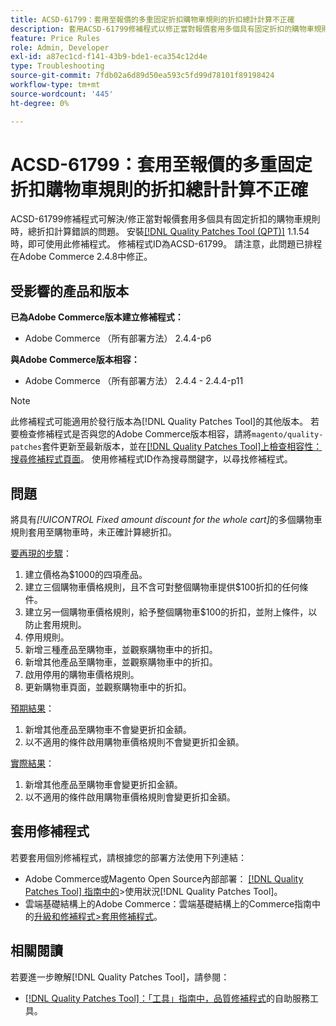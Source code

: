 ```yaml
---
title: ACSD-61799：套用至報價的多重固定折扣購物車規則的折扣總計計算不正確
description: 套用ACSD-61799修補程式以修正當對報價套用多個具有固定折扣的購物車規則時，總折扣無法正確計算的Adobe Commerce問題。
feature: Price Rules
role: Admin, Developer
exl-id: a87ec1cd-f141-43b9-bde1-eca354c12d4e
type: Troubleshooting
source-git-commit: 7fdb02a6d89d50ea593c5fd99d78101f89198424
workflow-type: tm+mt
source-wordcount: '445'
ht-degree: 0%

---
```


# ACSD-61799：套用至報價的多重固定折扣購物車規則的折扣總計計算不正確

ACSD-61799修補程式可解決/修正當對報價套用多個具有固定折扣的購物車規則時，總折扣計算錯誤的問題。 安裝[[!DNL Quality Patches Tool (QPT)]](/help/tools/quality-patches-tool/quality-patches-tool-to-self-serve-quality-patches.md) 1.1.54時，即可使用此修補程式。 修補程式ID為ACSD-61799。 請注意，此問題已排程在Adobe Commerce 2.4.8中修正。

## 受影響的產品和版本

**已為Adobe Commerce版本建立修補程式：**

* Adobe Commerce （所有部署方法） 2.4.4-p6

**與Adobe Commerce版本相容：**

* Adobe Commerce （所有部署方法） 2.4.4 - 2.4.4-p11

>[!NOTE]
>
>此修補程式可能適用於發行版本為[!DNL Quality Patches Tool]的其他版本。 若要檢查修補程式是否與您的Adobe Commerce版本相容，請將`magento/quality-patches`套件更新至最新版本，並在[[!DNL Quality Patches Tool]上檢查相容性：搜尋修補程式頁面](https://experienceleague.adobe.com/tools/commerce-quality-patches/index.html?lang=zh-Hant)。 使用修補程式ID作為搜尋關鍵字，以尋找修補程式。

## 問題

將具有&#x200B;*[!UICONTROL Fixed amount discount for the whole cart]*&#x200B;的多個購物車規則套用至購物車時，未正確計算總折扣。

<u>要再現的步驟</u>：

1. 建立價格為$1000的四項產品。
1. 建立三個購物車價格規則，且不含可對整個購物車提供$100折扣的任何條件。
1. 建立另一個購物車價格規則，給予整個購物車$100的折扣，並附上條件，以防止套用規則。
1. 停用規則。
1. 新增三種產品至購物車，並觀察購物車中的折扣。
1. 新增其他產品至購物車，並觀察購物車中的折扣。
1. 啟用停用的購物車價格規則。
1. 更新購物車頁面，並觀察購物車中的折扣。

<u>預期結果</u>：

1. 新增其他產品至購物車不會變更折扣金額。
1. 以不適用的條件啟用購物車價格規則不會變更折扣金額。

<u>實際結果</u>：

1. 新增其他產品至購物車會變更折扣金額。
1. 以不適用的條件啟用購物車價格規則會變更折扣金額。

## 套用修補程式

若要套用個別修補程式，請根據您的部署方法使用下列連結：

* Adobe Commerce或Magento Open Source內部部署： [[!DNL Quality Patches Tool] 指南中的](/help/tools/quality-patches-tool/usage.md)>使用狀況[!DNL Quality Patches Tool]。
* 雲端基礎結構上的Adobe Commerce：雲端基礎結構上的Commerce指南中的[升級和修補程式>套用修補程式](https://experienceleague.adobe.com/docs/commerce-cloud-service/user-guide/develop/upgrade/apply-patches.html?lang=zh-Hant)。

## 相關閱讀

若要進一步瞭解[!DNL Quality Patches Tool]，請參閱：

* [[!DNL Quality Patches Tool]：「工具」指南中，品質修補程式](/help/tools/quality-patches-tool/quality-patches-tool-to-self-serve-quality-patches.md)的自助服務工具。
